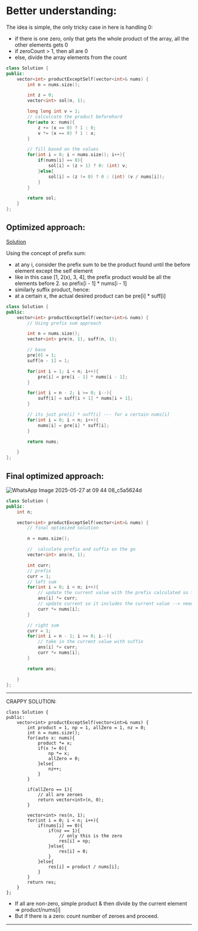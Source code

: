 # Better understanding: 


The idea is simple, the only tricky case in here is handling 0: 
- if there is one zero, only that gets the whole product of the array, all the other elements gets 0
- if zeroCount > 1, then all are 0
- else, divide the array elements from the count  

```c++
class Solution {
public:
    vector<int> productExceptSelf(vector<int>& nums) {
        int n = nums.size();

        int z = 0;
        vector<int> sol(n, 1);

        long long int v = 1;
        // calculcate the product beforehard
        for(auto x: nums){
            z += (x == 0) ? 1 : 0;
            v *= (x == 0) ? 1 : x;
        }

        // fill based on the values 
        for(int i = 0; i < nums.size(); i++){
            if(nums[i] == 0){
                sol[i] = (z > 1) ? 0: (int) v;
            }else{
                sol[i] = (z != 0) ? 0 : (int) (v / nums[i]);
            }
        }

        return sol;
    }
};
```

## Optimized approach: 
[Solution](https://leetcode.com/problems/product-of-array-except-self/solutions/1342916/3-minute-read-mimicking-an-interview)

Using the concept of prefix sum: 
- at any i, consider the prefix sum to be the product found until the before element except the self element
- like in this case [1, 2(x), 3, 4], the prefix product would be all the elements before 2. so prefix[i - 1] * nums[i - 1]
- similarly suffix product, hence:
- at a certain x, the actual desired product can be pre[i] * suff[i]

```c++
class Solution {
public:
    vector<int> productExceptSelf(vector<int>& nums) {
        // Using prefix sum approach

        int n = nums.size();
        vector<int> pre(n, 1), suff(n, 1);

        // base
        pre[0] = 1;
        suff[n - 1] = 1;

        for(int i = 1; i < n; i++){
            pre[i] = pre[i - 1] * nums[i - 1];
        }

        for(int i = n - 2; i >= 0; i--){
            suff[i] = suff[i + 1] * nums[i + 1];
        }

        // its just pre[i] * suff[i] --- for a certain nums[i]
        for(int i = 0; i < n; i++){
            nums[i] = pre[i] * suff[i];
        }

        return nums;

    }
};
```

## Final optimized approach:
![WhatsApp Image 2025-05-27 at 09 44 08_c5a5624d](https://github.com/user-attachments/assets/25a249ae-86cb-4126-829d-33c6fef9a296)

```c++
class Solution {
public:
    int n;

    vector<int> productExceptSelf(vector<int>& nums) {
        // final optimized solution

        n = nums.size();

        //  calculate prefix and suffix on the go
        vector<int> ans(n, 1);

        int curr;
        // prefix
        curr = 1;
        // left sum
        for(int i = 0; i < n; i++){
            // update the current value with the prefix calculated so far
            ans[i] *= curr;
            // update current so it includes the current value --> need it for the next step
            curr *= nums[i];
        }

        // right sum
        curr = 1;
        for(int i = n - 1; i >= 0; i--){
            // take in the current value with suffix 
            ans[i] *= curr;
            curr *= nums[i];
        }

        return ans;

    }
};
```

-------------------------------

CRAPPY SOLUTION:    
```
class Solution {
public:
    vector<int> productExceptSelf(vector<int>& nums) {
        int product = 1, np = 1, allZero = 1, nz = 0;
        int n = nums.size();
        for(auto x: nums){
            product *= x;
            if(x != 0){
                np *= x;
                allZero = 0;
            }else{
                nz++;
            }
        }
        
        if(allZero == 1){
            // all are zeroes
            return vector<int>(n, 0);
        }
        
        vector<int> res(n, 1);
        for(int i = 0; i < n; i++){
            if(nums[i] == 0){
                if(nz == 1){
                    // only this is the zero
                    res[i] = np;
                }else{
                    res[i] = 0;
                }
            }else{
                res[i] = product / nums[i];
            }
        }
        return res;
    }
};
```
+ If all are non-zero, simple product & then divide by the current element => product/nums[i]
+ But if there is a zero: count number of zeroes and proceed.

------------------------

